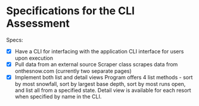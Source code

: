 # Specifications for the CLI Assessment

Specs:
- [x] Have a CLI for interfacing with the application
    CLI interface for users upon execution
- [x] Pull data from an external source
    Scraper class scrapes data from onthesnow.com (currently two separate pages)
- [x] Implement both list and detail views
    Program offers 4 list methods - sort by most snowfall, sort by largest base depth, sort by
    most runs open, and list all from a specified state.  Detail view is available for each resort
    when specified by name in the CLI.

